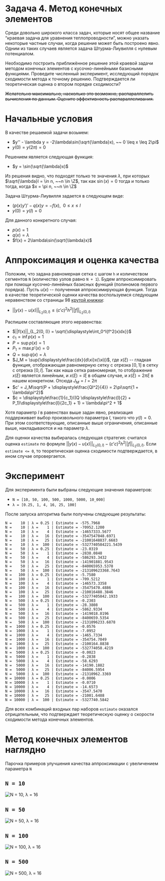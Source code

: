 # Задача 4. Метод конечных элементов

Среди довольно широкого класса задач, которые носят общее название “краевая задача для уравнения теплопроводности”, можно указать некоторые частные случаи, когда решение может быть построено явно. Одним из таких случаев является задача Штурма-Лиувилля с нулевым потенциалом.

Необходимо построить приближённое решение этой краевой задачи методом конечных элементов с кусочно-линейными базисными функциями. Проведите численный эксперимент, исследующий порядок сходимости метода к точному решению. Подтверждается ли теоретическая оценка о втором порядке сходимости?

~~Желательно максимально, насколько это возможно, распараллелить вычисления по данным. Оцените эффективность распараллеливания.~~

# Начальные условия

В качестве решаемой задачи возьмем:

* $y'' - \lambda y = -2\lambda\sin(\sqrt{\lambda}x), ~~ 0 \leq x \leq 2\pi$
* $y(0) = y(2\pi) = 0$

Решением является следующая функция:

* $y = \sin(\sqrt{\lambda}x)$

Из решения видно, что подходят только те значения $\lambda$, при которых $\sqrt{\lambda}l = \in n, ~~n \in \Z$, так как $\sin(x) = 0$ тогда и только тогда, когда $x = \pi n, ~~n \in \Z$

Задача Штурма-Лиувилля задается в следующем виде:

* $(p(x)y')' - q(x)y = -f(x), ~~0 \leq x \leq l$
* $y(0) = y(l) = 0$

Для данного конкретного случая:

* $p(x) = 1$
* $q(x) = \lambda$
* $f(x) = 2\lambda\sin(\sqrt{\lambda}x)$

# Аппроксимация и оценка качества

Положим, что задана равномерная сетка с шагом `h` и количеством сегментов `N` (количество узлов равно `N + 1`). Будем аппроксимировать при помощи кусочно-линейных базисных функций (полиномов первого порядка). Пусть $u(x)$ -- полученная аппроксимирующая функция. Тогда в качестве теоретической оценки качества воспользуемся следующим неравенством со страницы 98 [крутой книжки](http://www.ict.nsc.ru/matmod/files/textbooks/KhakimzyanovCherny-2.pdf):

* $||y(x) - u(x)||_{L_2(0, l)} \leq (c'c)^2 h^2 ||f||_{L_2(0, l)}$

Распишем составляющие этого неравенства:

* $||f(x)||_{L_2(0, l)} = \sqrt{\displaystyle\int_0^l{f^2(x)dx}}$
* $c_1 = \inf{p(x)} = 1$
* $P = \sup{p(x)} = 1$
* $P_1 = \max{p'(x)} = 0$
* $Q = \sup{q(x)} = \lambda$
* $J_M = \sup{\displaystyle\frac{dx}{d\xi}x(\xi)}$, где $x(\xi)$ -- гладкая функция, отображающая равномерную сетку с отрезка $[0, 1]$ в сетку с отрезка $[0, l]$. Так как наша сетка равномерная, то отображение $x(\xi)$ является линейным, и $x(\xi) = l\xi$ в общем случае, и $x(\xi) = 2\pi\xi$ в нашем конкретном. Отсюда $J_M = l = 2\pi$
* $c' = J_M\sqrt{P + \displaystyle\frac{Ql^2}{4}} = 2\pi\sqrt{1 + \lambda\pi^2}$
* $c = \displaystyle\frac{1}{c_1}((Q \displaystyle\frac{l}{2} + P_1)\displaystyle\frac{l}{2c_1} + 1) = \lambda\pi^2 + 1$

Хотя параметр $l$ в равенствах выше задан явно, реализация поддерживает выбор произвольного параметра $l$, такого что $y(l) = 0$. При этом соответствующие, описанные выше ограничения, описанные выше, накладываются и на параметр $\lambda$.

Для оценки качества выбиралась следующая стратегия: считался оценка `estimate` по формуле $||y(x) - u(x)||_{L_2(0, l)} - (c'c)^2h^2||f||_{L_2(0, l)}$. Если `estimate <= 0`, то теоретическая оценка сходимости подтверждается, в ином случае опровергается.

# Эксперимент

Для эксперимента были выбраны следующие значения параметров:

* `N = [10, 50, 100, 500, 1000, 5000, 10_000]`
* `λ = [0.25, 1, 4, 16, 25, 100]`

После запуска алгоритма были получены следующие результаты:

```
N =    10 | λ = 0.25 | Estimate = -575.7968
N =    10 | λ =    1 | Estimate = -70952.1200
N =    10 | λ =    4 | Estimate = -14657333.5677
N =    10 | λ =   16 | Estimate = -3547547048.6971
N =    10 | λ =   25 | Estimate = -21001648837.6683
N =    10 | λ =  100 | Estimate = -5327740584221.5439
N =    50 | λ = 0.25 | Estimate = -23.0319
N =    50 | λ =    1 | Estimate = -2838.0848
N =    50 | λ =    4 | Estimate = -586293.3432
N =    50 | λ =   16 | Estimate = -141901881.9543
N =    50 | λ =   25 | Estimate = -840065953.5378
N =    50 | λ =  100 | Estimate = -213109623368.7643
N =   100 | λ = 0.25 | Estimate = -5.7580
N =   100 | λ =    1 | Estimate = -709.5212
N =   100 | λ =    4 | Estimate = -146573.3358
N =   100 | λ =   16 | Estimate = -35475470.4886
N =   100 | λ =   25 | Estimate = -210016488.3846
N =   100 | λ =  100 | Estimate = -53277405842.1933
N =   500 | λ = 0.25 | Estimate = -0.2303
N =   500 | λ =    1 | Estimate = -28.3808
N =   500 | λ =    4 | Estimate = -5862.9334
N =   500 | λ =   16 | Estimate = -1419018.8196
N =   500 | λ =   25 | Estimate = -8400659.5354
N =   500 | λ =  100 | Estimate = -2131096233.6878
N =  1000 | λ = 0.25 | Estimate = -0.0576
N =  1000 | λ =    1 | Estimate = -7.0952
N =  1000 | λ =    4 | Estimate = -1465.7334
N =  1000 | λ =   16 | Estimate = -354754.7049
N =  1000 | λ =   25 | Estimate = -2100164.8838
N =  1000 | λ =  100 | Estimate = -532774058.4219
N =  5000 | λ = 0.25 | Estimate = -0.0023
N =  5000 | λ =    1 | Estimate = -0.2838
N =  5000 | λ =    4 | Estimate = -58.6293
N =  5000 | λ =   16 | Estimate = -14190.1882
N =  5000 | λ =   25 | Estimate = -84006.5954
N =  5000 | λ =  100 | Estimate = -21310962.3369
N = 10000 | λ = 0.25 | Estimate = -0.0006
N = 10000 | λ =    1 | Estimate = -0.0710
N = 10000 | λ =    4 | Estimate = -14.6573
N = 10000 | λ =   16 | Estimate = -3547.5470
N = 10000 | λ =   25 | Estimate = -21001.6488
N = 10000 | λ =  100 | Estimate = -5327740.5842
```

Для всех комбинаций входных пар наборов `estimate` оказался отрицательным, что подтверждает теоретическую оценку о скорости сходимости метода конечных элементов.

# Метод конечных элементов наглядно

Парочка примеров улучшения качества аппроксимации с увеличением параметра `N`

## `N = 10`

![N = 10, λ = 16](plots/N10_λ16.png)

## `N = 50`

![N = 50, λ = 16](plots/N50_λ16.png)

## `N = 100`

![N = 100, λ = 16](plots/N100_λ16.png)

## `N = 500`

![N = 500, λ = 16](plots/N500_λ16.png)